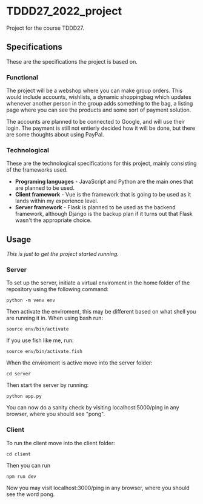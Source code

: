 # TDDD27_2022_project

Project for the course TDDD27.

## Specifications

These are the specifications the project is based on.

### Functional

The project will be a webshop where you can make group orders. This would include accounts, wishlists, a dynamic shoppingbag which updates whenever another person in the group adds something to the bag, a listing page where you can see the products and some sort of payment solution.

The accounts are planned to be connected to Google, and will use their login. The payment is still not entierly decided how it will be done, but there are some thoughts about using PayPal.

### Technological

These are the technological specifications for this project, mainly consisting of the frameworks used.
- **Programing languages** - JavaScript and Python are the main ones that are planned to be used.
- **Client framework** - Vue is the framework that is going to be used as it lands within my experience level.
- **Server framework** - Flask is planned to be used as the backend framework, although Django is the backup plan if it turns out that Flask wasn't the appropriate choice.

## Usage

*This is just to get the project started running.*

### Server

To set up the server, initiate a virtual enviroment in the home folder of the repository using the following command:

    python -m venv env

Then activate the enviroment, this may be different based on what shell you are running it in. When using bash run:

    source env/bin/activate

If you use fish like me, run:

    source env/bin/activate.fish

When the enviroment is active move into the server folder:

    cd server

Then start the server by running:

    python app.py

You can now do a sanity check by visiting localhost:5000/ping in any browser, where you should see "pong".

### Client

To run the client move into the client folder:

    cd client

Then you can run

    npm run dev

Now you may visit localhost:3000/ping in any browser, where you should see the word pong.

